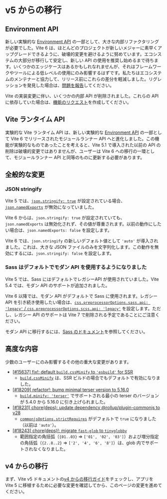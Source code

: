 # v5 からの移行

## Environment API

新しい実験的な [Environment API](/guide/api-environment.md) の一部として、大きな内部リファクタリングが必要でした。Vite 6 は、ほとんどのプロジェクトが新しいメジャーに素早くアップグレードできるように、破壊的変更を避けるように努めています。エコシステムの大部分が移行して安定し、新しい API の使用を推奨し始めるまで待ちます。いくつかのエッジケースはあるかもしれなれませんが、それはフレームワークやツールによる低レベルの使用にのみ影響するはずです。私たちはエコシステムのメンテナーと協力して、リリース前にこれらの差分を軽減しました。リグレッションを発見した場合は、[問題を報告](https://github.com/vitejs/vite/issues/new?assignees=&labels=pending+triage&projects=&template=bug_report.yml)してください。

Vite の実装変更に伴い、いくつかの内部 API が削除されました。これらの API に依存していた場合は、[機能のリクエスト](https://github.com/vitejs/vite/issues/new?assignees=&labels=enhancement%3A+pending+triage&projects=&template=feature_request.yml)を作成してください。

## Vite ランタイム API

実験的な Vite ランタイム API は、新しい実験的な [Environment API](/guide/api-environment) の一部として Vite 6 でリリースされたモジュールランナー API へと進化しました。この機能が実験的なものであったことを考えると、Vite 5.1 で導入された以前の API の削除は破壊的変更ではありませんが、ユーザーは Vite 6 への移行の一環として、モジュールランナー API と同等のものに更新する必要があります。

## 全般的な変更

### JSON stringify

Vite 5 では、[`json.stringify: true`](/config/shared-options#json-stringify) が設定されている場合、[`json.namedExports`](/config/shared-options#json-namedexports) が無効になっていました。

Vite 6 からは、`json.stringify: true` が設定されていても、`json.namedExports` は無効化されず、その値が尊重されます。以前の動作にしたい場合は、`json.namedExports: false` を設定します。

Vite 6 では、`json.stringify` の新しいデフォルト値として `'auto'` が導入されました。これは、大きな JSON ファイルのみを文字列化します。この動作を無効にするには、`json.stringify: false` を設定します。

### Sass はデフォルトでモダン API を使用するようになりました

Vite 5 では、Sass にはデフォルトでレガシーAPI が使用されていました。Vite 5.4 では、モダン API のサポートが追加されました。

Vite 6 以降では、モダン API がデフォルトで Sass に使用されます。レガシー API を引き続き使用したい場合は、[`css.preprocessorOptions.sass.api: 'legacy'` / `css.preprocessorOptions.scss.api: 'legacy'`](/config/shared-options#css-preprocessoroptions) を設定します。ただし、レガシー API のサポートは Vite 7 で削除される予定であることにご注意ください。

モダン API に移行するには、[Sass のドキュメント](https://sass-lang.com/documentation/breaking-changes/legacy-js-api/)を参照してください。

## 高度な内容

少数のユーザーにのみ影響するその他の重大な変更があります。

- [[#15637] fix!: default `build.cssMinify` to `'esbuild'` for SSR](https://github.com/vitejs/vite/pull/15637)
  - [`build.cssMinify`](/config/build-options#build-cssminify) は、SSR ビルドの場合でもデフォルトで有効になりました。
- [[#18209] refactor!: bump minimal terser version to 5.16.0](https://github.com/vitejs/vite/pull/18209)
  - [`build.minify: 'terser'`](/config/build-options#build-minify) でサポートされる最小の terser のバージョンが 5.4.0 から 5.16.0 に引き上げられました。
- [[#18231] chore(deps): update dependency @rollup/plugin-commonjs to v28](https://github.com/vitejs/vite/pull/18231)
  - [`commonjsOptions.strictRequires`](https://github.com/rollup/plugins/blob/master/packages/commonjs/README.md#strictrequires) がデフォルトで `true` になりました（以前は `'auto'`）。
- [[#18243] chore(deps)!: migrate `fast-glob` to `tinyglobby`](https://github.com/vitejs/vite/pull/18243)
  - 範囲指定の角括弧（`{01..03}` ⇒ `['01', '02', '03']`）および増分指定の角括弧（`{2..8..2}` ⇒ `['2', '4', '6', '8']`）は、glob 内でサポートされなくなりました。

## v4 からの移行

まず、Vite v5 ドキュメントの[v4 からの移行ガイド](https://v5.vite.dev/guide/migration.html)をチェックし、アプリを Vite 5 に移植するために必要な変更を確認してから、このページの変更を進めてください。

